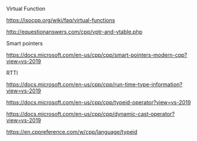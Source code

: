 Virtual Function 

https://isocpp.org/wiki/faq/virtual-functions

http://equestionanswers.com/cpp/vptr-and-vtable.php

Smart pointers

https://docs.microsoft.com/en-us/cpp/cpp/smart-pointers-modern-cpp?view=vs-2019 

RTTI

https://docs.microsoft.com/en-us/cpp/cpp/run-time-type-information?view=vs-2019

https://docs.microsoft.com/en-us/cpp/cpp/typeid-operator?view=vs-2019

https://docs.microsoft.com/en-us/cpp/cpp/dynamic-cast-operator?view=vs-2019

https://en.cppreference.com/w/cpp/language/typeid